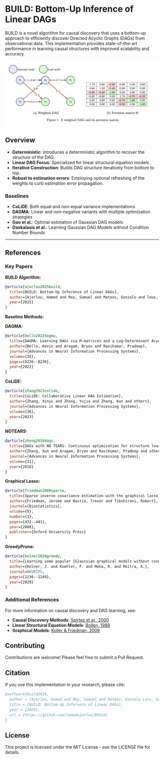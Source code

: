 # BUILD: Bottom-Up Inference of Linear DAGs

BUILD is a novel algorithm for causal discovery that uses a bottom-up approach to efficiently discover Directed Acyclic Graphs (DAGs) from observational data. This implementation provides state-of-the-art performance in learning causal structures with improved scalability and accuracy.

![BUILD Algorithm Overview](DAGprec.jpeg)

## Overview
- **Deterministic**: introduces a deterministic algorithm to recover the structure of the DAG.
- **Linear DAG Focus**: Specialized for linear structural equation models.
- **Iterative Construction**: Builds DAG structure iteratively from bottom to top.
- **Robust to estimation errors**: Employing optional refreshing of the weights to curb estimation error propagation.

### Baselines
- **CoLiDE**: Both equal and non-equal variance implementations  
- **DAGMA**: Linear and non-negative variants with multiple optimization strategies  
- **Gao et al.**: Optimal estimation of Gaussian DAG models
- **Daskalasis et al.**: Learning Gaussian DAG Models without Condition Number Bounds
  
---


## References

### Key Papers

**BUILD Algorithm:**
```bibtex
@article{ajorlou2025build,
  title={BUILD: Bottom-Up Inference of Linear DAGs},
  author={Ajorlou, Hamed and Rey, Samuel and Mateos, Gonzalo and leus, Geert and García Marques, Antonio and},
  year={2025}
}
```

**Baseline Methods:**

**DAGMA:**
```bibtex
@article{bello2022dagma,
  title={DAGMA: Learning DAGs via M-matrices and a Log-Determinant Acyclicity Characterization},
  author={Bello, Kevin and Aragam, Bryon and Ravikumar, Pradeep},
  journal={Advances in Neural Information Processing Systems},
  volume={35},
  pages={8226--8239},
  year={2022}
}
```
**CoLiDE:**
```bibtex
@article{zhang2023colide,
  title={CoLiDE: Collaborative Linear DAG Estimation},
  author={Zhang, Xinyu and Zhang, Yujia and Zhang, Kun and others},
  journal={Advances in Neural Information Processing Systems},
  volume={36},
  year={2023}
}
```
**NOTEARS:**
```bibtex
@article{zheng2018dags,
  title={DAGs with NO TEARS: Continuous optimization for structure learning},
  author={Zheng, Xun and Aragam, Bryon and Ravikumar, Pradeep and others},
  journal={Advances in Neural Information Processing Systems},
  volume={31},
  year={2018}
}
```
**Graphical Lasso:**
```bibtex
@article{friedman2008sparse,
  title={Sparse inverse covariance estimation with the graphical lasso},
  author={Friedman, Jerome and Hastie, Trevor and Tibshirani, Robert},
  journal={Biostatistics},
  volume={9},
  number={3},
  pages={432--441},
  year={2008},
  publisher={Oxford University Press}
}
```
**GreedyPrune:**
```bibtex
@article{kelner2020greedy,
  title={Learning some popular {G}aussian graphical models without condition number bounds},
  author={Kelner, J. and Koehler, F. and Meka, R. and Moitra, A.},
  journal=NEURIPS,
  pages={1236--1249},
  year={2020}
}
```
### Additional References

For more information on causal discovery and DAG learning, see:

- **Causal Discovery Methods**: [Spirtes et al., 2000](https://doi.org/10.7551/mitpress/1754.001.0001)
- **Linear Structural Equation Models**: [Bollen, 1989](https://doi.org/10.1002/9781118619179)
- **Graphical Models**: [Koller & Friedman, 2009](https://mitpress.mit.edu/9780262013192/)

## Contributing

Contributions are welcome! Please feel free to submit a Pull Request.

## Citation

If you use this implementation in your research, please cite:

```bibtex
@software{build2024,
  author = {Ajorlou, Hamed and Rey, Samuel and Mateos, Gonzalo Leus, Geert and García Marques, Antonio},
  title = {BUILD: Bottom-Up Inference of Linear DAGs},
  year = {2025},
  url = {https://github.com/hamedajorlou/BUILD}
}
```

## License

This project is licensed under the MIT License - see the LICENSE file for details.
